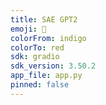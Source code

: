 ```yaml
---
title: SAE GPT2
emoji: 🐢
colorFrom: indigo
colorTo: red
sdk: gradio
sdk_version: 3.50.2
app_file: app.py
pinned: false
---
```

